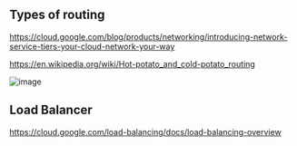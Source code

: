 ## Types of routing
https://cloud.google.com/blog/products/networking/introducing-network-service-tiers-your-cloud-network-your-way

https://en.wikipedia.org/wiki/Hot-potato_and_cold-potato_routing


![image](https://user-images.githubusercontent.com/59710101/213186352-1b3c005c-6af4-418d-81fb-7a8031f3cddc.png)


## Load Balancer
https://cloud.google.com/load-balancing/docs/load-balancing-overview
